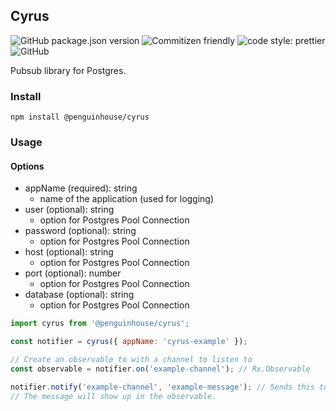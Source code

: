 Cyrus
---
![GitHub package.json version](https://img.shields.io/github/package-json/v/JamesTeague/typescript-template) ![Commitizen friendly](https://img.shields.io/badge/commitizen-friendly-brightgreen.svg) ![code style: prettier](https://img.shields.io/badge/code_style-prettier-ff69b4.svg) ![GitHub](https://img.shields.io/github/license/JamesTeague/typescript-template)

Pubsub library for Postgres.

### Install
```
npm install @penguinhouse/cyrus
```

### Usage
#### Options
- appName (required): string
    - name of the application (used for logging)
- user (optional): string
    - option for Postgres Pool Connection
- password (optional): string
    - option for Postgres Pool Connection
- host (optional): string
    - option for Postgres Pool Connection
- port (optional): number
    - option for Postgres Pool Connection
- database (optional): string
    - option for Postgres Pool Connection


```javascript
import cyrus from '@penguinhouse/cyrus';

const notifier = cyrus({ appName: 'cyrus-example' });

// Create an observable to with a channel to listen to
const observable = notifier.on('example-channel'); // Rx.Observable

notifier.notify('example-channel', 'example-message'); // Sends this to postgres
// The message will show up in the observable. 

```
